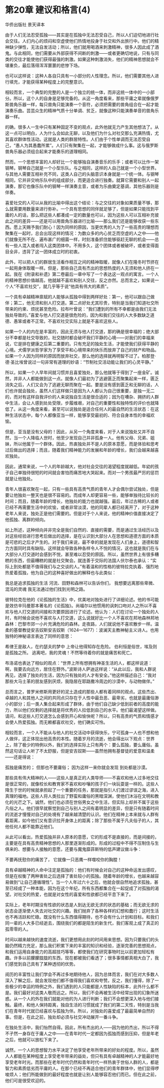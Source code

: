 <link href="../../../css/style.css" rel="stylesheet" type="text/css" />

# 第20章 建议和格言(4)

<span class="r">华侨出版社 景天译本

<div class="p">

由于人们无法忍受孤独——其实是在孤独中无法忍受自己，所以人们迫切地进行社会交往。人们内心的烦闷和空虚使他们热情地投身于社交和外出旅行中。他们的精神缺少弹性，无法自发活动；所以，他们就用喝酒来刺激精神，很多人因此成了酒鬼。与此相同，他们需要从外部获得不间断的刺激——或者更确切地说，只有与同类的交往才能使他们获得最强的刺激。如果这种刺激消失，他们的精神思想就会不堪重负，最后落得浑浑噩噩的悲惨下场。

也可以这样说：这种人各自只具有一小部分的人性理念。所以，他们需要其他人进行填充，才能获得某种程度上的完整意识。

相较而言，一个典型的完整的人是一个独立的统一体，而非这统一体中的一小部分。所以，这个人的自身是足够完备的。从这一角度看来，那些平庸之辈就像俄罗斯兽角乐器一样，每只兽角只能演奏一个音符，必须把需要的兽角组合在一起才能演奏乐曲。芸芸众生的精神气质十分单调、贫乏，就像这种只能演奏单音的兽角乐器一样。

的确，很多人一生中只有某种固定不变的观点，此外他就无力产生其他想法了。从这一点可以明白，人为什么会如此无聊，以及他们为什么对社交那么充满热情，尤其喜欢群体性活动。这就是人类的群居特性。人们由于个性单调而无法忍受自己，“愚人为其愚蠢所累”。人们只有聚集在一起，才能够做成什么事。这与俄罗斯兽角乐器必须组合起来才能奏乐的道理相同。

然而，一个思想丰富的人却好比一个能够独自演奏音乐的乐手；或者可以比作一架钢琴。钢琴自己就是一个小型乐队。与之相同，这样的人自己就是一个小型世界。与其他人需要互相补充不同，这类人自己的头脑意识本身就是一个统一体。与钢琴相同，它并非交响乐队中的组成部分，而更适合进行独奏。就算它需要和别人一起演奏，那它也像乐队中的钢琴一样演奏主音，或者为乐曲奠定基调，其他乐器则是伴奏。

喜爱社交的人可以从我的比喻中得出这个结论：与之交往的对象如果质量不够，那么就需要用数量来进行弥补。一个具有思想的同伴就足够了，但是如果只能找到平庸的人的话，那么把这些人都凑成一定的数量也可以，因为这些人可以互相补充彼此之间的差异——还是可以用兽角乐器进行比喻——那么我们还是能够收获一些东西。愿上天赐予我们耐心！因为同样的原因，当更优秀的人为了一些高贵的理想而聚集在一起时，总会出现这样的情况：为数众多的内心贫乏而空虚的人之中——他们就像无所不在、遍布甚广的细菌一样，时刻准备抓住能够驱赶无聊的机会——总有一些人混入或者闯入这类团体中。不用多久，这个团体或者被破坏，或者变得面目全非，违背了这一团体成立时的初衷。

此外，可以把人们的群居生活看作相互之间的精神取暖，就像人们在隆冬时节挤在一起用身体取暖一样。但是，那些自己具有杰出的思想热度的人无须和他人挤在一起。我在《附录和补遗》第二卷最后一章中写了一个表达这一观点的寓言。一个人的精神思想价值越高，他就越不喜欢和别人交往，反之亦然。总而言之，如果说一个人“不喜欢社交”，就几乎等于说“他具有伟大的素质”。

一个具有卓越精神禀赋的人能够从孤独中得到两样好处：第一，他可以跟自己做伴；第二，他无须和别人打交道。第二点好处尤其珍贵，特别是当我们知道社交所带来的约束、烦扰甚至危险。拉布叶曾说：“我们遭到的所有不幸都是由我们无法独处导致的。”喜爱与他人打交道是很危险的，因为和我们交往的人大多数缺乏道德、愚笨或者不正常。不喜欢社交实际上就是不喜欢这些人。

如果一个人的内在是丰富的，因此无须与他人打交道，那的确是很幸福的；绝大部分不幸都是社交导致的，社交随时都会破坏我们平静的心境——对我们的幸福来说，它是排在健康之后第二重要的。只有充足的独处生活，才能使我们获得平静的心境。犬儒学派哲学家为了享受平和心境带来的快乐而放弃了自己的财产和物品。如果一个人因为同样的原因而放弃社交，那么他的选择就再明智不过了。柏那登·德·圣比埃曾说过一句非常有道理的妙语：“节制社交活动能让我们的心灵平静。”

所以，如果一个人早年间就习惯并且喜爱独处，那么他就等于得到了一座金矿。诚然，并非人人都能做到这一点。就像人们最初为了逃避匮乏而聚集起来一样，匮乏消失之后，人们又会为了逃避无聊而聚在一起。要是没有感到匮乏和无聊的话，人们也许就会独处，虽然人们这样做只是因为人人都认为自己很重要，是独一无二的，而对有这样自我评价的人来说独自生活是很合适的；因为在嘈杂、拥挤的人群中生活，会让人感到处处受限，步履维艰，对自己的重要性和独特性的评价也就降低了。从这一角度来看，甚至可以说独处是适合任何人的最自然的生活状态：在这种生活状态中，每个人都像亚当一样，能够享受最初的、符合自身本性的幸福欢愉。

但是，亚当是没有父母的！因此，从另一个角度来看，对于人来说独处又并不自然，当一个人降临人世时，他至少发现自己并非孤身一人。他有父母、兄弟、姐妹，所以他属于一个群体。因此，热衷独处并不是人的原本意愿，而是体验和思考过后做出的选择；而且，随着我们精神能力的发展和年龄的增长，我们会越来越喜欢独处。

因此，通常来说，一个人的年龄越大，他对社会交往的渴望程度就越低。年幼的孩子自己单独待很短的时间就会害怕而痛苦地大哭起来。而对一个男孩最严厉的惩罚就是让他独处。

青年人很喜欢聚在一起，只有一些具有高贵气质的青年人才会偶尔尝试独处，但是要让他独处一整天也是很不容易的。而成年人却更容易一些，能够单独待比较长的时间；而且，随着年龄的增长，他独处的能力也就越强。最后，年过古稀的人或者已经不再需要生活中的欢愉，或者非常淡漠，他的同辈人都已经离开了，对于这种老年人来说，独处正是他们需要的。但是对于个人来说，他的精神价值直接决定了他孤独、离群的倾向。

如上所述，这种倾向并非完全是我们自然的、直接的需要，而是通过生活经历以及对这些经验进行思考后做出的选择，是在认识到大部分人在思想和道德方面的本质是可悲的之后才产生的。对于我们来说，最不幸的就是发现在人们身上，道德和智力方面同时具有缺陷，这样就会导致各种各样令人不悦的情况，这也就是我们在与大部分人打交道时会感到不悦，甚至难以忍受的原因。所以，虽然世界上有很多糟糕的东西，但最糟糕的就是社交聚会。就连善于交际的法国人伏尔泰也承认：“实际上到处都是不值得我们与之交谈的人。”有着温和的性格的彼特拉克执着、强烈地热爱着孤独，他为自己的这种喜好做出的解释也与此类似：

我总是追求孤独的生活
河流、田野和森林可以告诉你们，
我想要远离那些卑微、混沌的灵魂
我无法通过他们找到光明之路。

彼特拉克在他的《论孤独的生活》中，优美地对独处进行了详细论述。他的书可能是效仿辛玛曼那本著名的《论孤独》。尚福尔以他惯用的讽刺口吻对人之所以不喜欢与他人打交道的间接和次要原因进行了论述。他认为：人们在讨论一个独处的人时，有时候会说他不喜欢与人打交道，这么说就好比一个人不喜欢在邦地森林邦地森林：巴黎市郊一小片充满危险的森林。走夜路，人们就说他不喜欢散步一样。温柔的基督教徒安吉奴斯安吉奴斯（1624—1677）：波澜天主教神秘主义诗人。也用独特的神秘语言表达了同样的意思：

希律王是敌人，在约瑟夫的梦中
上帝让他得知存在危险。
伯利恒是俗世，埃及则是孤独之所。
逃离吧，我的灵魂！不然等待着你的就是痛苦和死亡。

布洛诺也表达了相似的观点：“世界上所有想拥有神圣生活的人，都这样说道：啊，我要去向远方，居住在野外。”波斯诗人萨迪这样说：“从此以后，我和人群说再见，选择了独处的生活，因为只有独处的人才有安全。”他这样描述自己：“我对那些大马士革的朋友感到厌烦，我隐居在耶路撒冷周边的沙漠中，与动物做伴。”

总而言之，普罗米修斯用更好的泥土造成的那些人都有着同样的观点。这些杰出、卓越的人和其他人之间的共同点只存在于人性中最丑恶、最卑劣，也就是最庸俗渺小的部分；后一类人集合起来形成了群体，由于他们自己缺少低到前者的高度的能力，所以他们仅剩的选择就是将优秀的人拉低到自己的水平。他们最渴望这样做。请问，和这些人打交道怎么会感到开心和愉快呢？所以，只有高贵的气质和情感才会使人热爱孤独。而无赖都喜欢社交，他们确实可怜。

相较而言，一个人不能从与他人的社交活动中获得快乐，宁可孤身一人也不想和他人做伴，这正体现出他高贵的本性。随着岁月的流逝，他会得出以下观点：世界上，除了极少的特例以外，我们的选择实际上只有两个：要么孤独，要么庸俗。虽然这句话让人听了不太舒服，但是安吉奴斯——虽然他拥有基督徒的爱意和温柔——还是得说：

孤独是痛苦的；
但那也不要庸俗；
因为这样一来你就会发现
到处都是沙漠。

那些具有伟大精神的人——这些人是真正的人类导师——不喜欢和他人过多地交往是很正常的，就像校长和教育家不喜欢和吵嚷的孩子们一块玩耍是一样的。这些人降生于世的时候就承担起了一个重要的任务，那就是指引人们渡过谬误之海，进入真理的福地。这些人将人类拉出了野蛮和庸俗的黑暗深渊，使他们沐浴在文明和教化的光芒之下。诚然，他们也必须在世俗男女之中生活，但实际上却并不属于这些凡俗之人。他们很早就察觉到自己与别人之间有着明显的差异，但是只有随着时间的流逝才慢慢对自己的处境有了越来越清楚的认识。他们在精神上本来就与人群有着距离，如今他们又有意识拉开身体上的距离；除了那些不属于凡夫俗子的人，其他任何人都不能靠近他们。

从此可以看出，热爱孤独并非人原本的意愿，它的形成不是直接的，而是间接的，主要是在具有高贵精神思想的人那里逐渐形成的。形成的过程中不得不压制住与生俱来的、想要与人接触的意愿，还要与魔鬼靡菲斯特的低声建议做斗争：

不要再抚慰你的痛苦了，
它就像一只恶鹰一样噬咬你的胸膛！

具有卓越精神的人命中注定是孤独的：他们有时候会对自己的这种命运发出感叹，但是在权衡了两种害处之后选择了害处较小的孤独。随着年龄的增长，也越来越容易做到“让自己遵循理性”。当一个人年过六十之后，他就会很自然地追求孤独，甚至已经成了一种本能，因为在这个年纪，所有东西都集合在一起促成了对孤独的渴望。对社交的热爱，也就是对女性的喜爱和性欲都已经平息下来了。

实际上，老年时期没有性欲的状态是人到达无欲无求的状态的基础；而无欲无求的状态会逐渐使人失去对社交的兴趣。我们抛弃了各种各样的幻想和蠢行；这时生活也不再活跃和忙碌。既没有什么东西值得期待，也不会有什么计划和目标。和我们同一辈的人大多已经逝去，围绕我们的都是陌生的新生代，我们客观上成了真正的孤零零的人。

时间以越来越快的速度流逝，我们更想用此刻的时间用来思想。因为只要我们的头脑仍然精力充足，那么我们积累下来的丰富的知识和经验，逐渐完善的思想观点，和我们运用自身能力的高超技巧等等，都使我们在研究事物时比以前更加轻松有趣。许多以前朦朦胧胧的东西，现在都被我们看透了；很多事情都真相大白了，我们感觉到自己具有了某种透彻的优势。

阅历的丰富性让我们学会不再过多地期待他人，因为总体而言，我们在对大多数人深入了解之后，就会发现他们都不值得我们喜欢和夸赞。反之，我们懂得，除了一些极少的幸运的特例之外，我们遇到的人只能都是人性缺陷的标本，此外什么都不是。我们最好对这类人敬而远之。所以，我们不会再被生活中经常出现的幻象所迷惑。从一个人的外在我们就能对他的为人进行判断；我们不会想更深入地与他们接触。最终，和他人保持距离，独自生活的习惯就成了我们的第二天性，特别是当我们在青年时代就已经喜欢与孤独为伴。所以，对独处的喜爱成了最最简单自然的事。但是，在此之前，独处却必须与社交冲动展开一番斗争。

在独处生活中，我们怡然自得。因此，所有杰出的人——因为他的杰出，所以不得不孑然一身存在于庸人之中——在青年时代一定都因为孤独而感到压抑，但是年老之后，他就可以放松下来了。

诚然，一个人的思想智力水平决定了他享受老年所带来的好处的程度。所以，虽然人人都能在某种程度上享受老年带来的益处，但只有具有卓越精神的人才能最好地享受老年时光。而那些在老年时代仍然和青年时代一样热衷于世俗人群的人，都是智力和素质低劣而平庸的人。在那个已经不再适合他们的青年群体中，他们显得啰唆烦人；他们所能做到的最好程度也就是让别人能够容忍他们而已。但在此之前，他们可是很受欢迎的。
